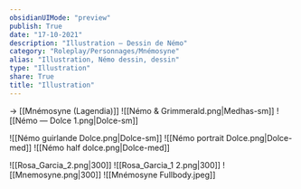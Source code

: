 ```yaml
---
obsidianUIMode: "preview"
publish: True
date: "17-10-2021"
description: "Illustration — Dessin de Némo"
category: "Roleplay/Personnages/Mnémosyne"
alias: "Illustration, Némo dessin, dessin"
type: "Illustration"
share: True
title: "Illustration"
---
```

→ [[Mnémosyne (Lagendia)]]
![[Némo & Grimmerald.png|Medhas-sm]] ![[Némo — Dolce 1.png|Dolce-sm]]

![[Némo guirlande Dolce.png|Dolce-sm]] ![[Némo portrait Dolce.png|Dolce-med]] ![[Némo half dolce.png|Dolce-med]]

![[Rosa_Garcia_2.png|300]] ![[Rosa_Garcia_1 2.png|300]] ![[Mnemosyne.png|300]]
![[Mnémosyne Fullbody.jpeg]]